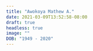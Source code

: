 ```yaml
---
title: "Awokoya Mathew A."
date: 2021-03-09T13:52:58-08:00
draft: true
headless: true
image: ""
DOB: "1949 - 2020"
---
```

